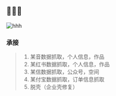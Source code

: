 ## 👋👋👋

<!--
**langgithub/langgithub** is a ✨ _special_ ✨ repository because its `README.md` (this file) appears on your GitHub profile.

Here are some ideas to get you started:

- 🔭 I’m currently working on ...
- 🌱 I’m currently learning ...
- 👯 I’m looking to collaborate on ...
- 🤔 I’m looking for help with ...
- 💬 Ask me about ...
- 📫 How to reach me: ...
- 😄 Pronouns: ...
- ⚡ Fun fact: ...
-->

![hhh](https://github.com/goswami-rahul/alien-invasion-game/blob/master/assets/demo.gif)

### 承接
> 1. 某音数据抓取，个人信息，作品
> 2. 某红书数据抓取，个人信息，作品
> 3. 某信数据抓取，公众号，空间
> 4. 某付宝数据抓取，订单信息抓取
> 5. 脱壳（企业壳修复）
